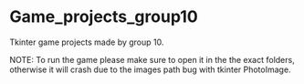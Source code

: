 # Game_projects_group10
Tkinter game projects made by group 10.

NOTE: To run the game please make sure to open it in the the exact folders, otherwise it will crash due to the images path bug with tkinter PhotoImage.